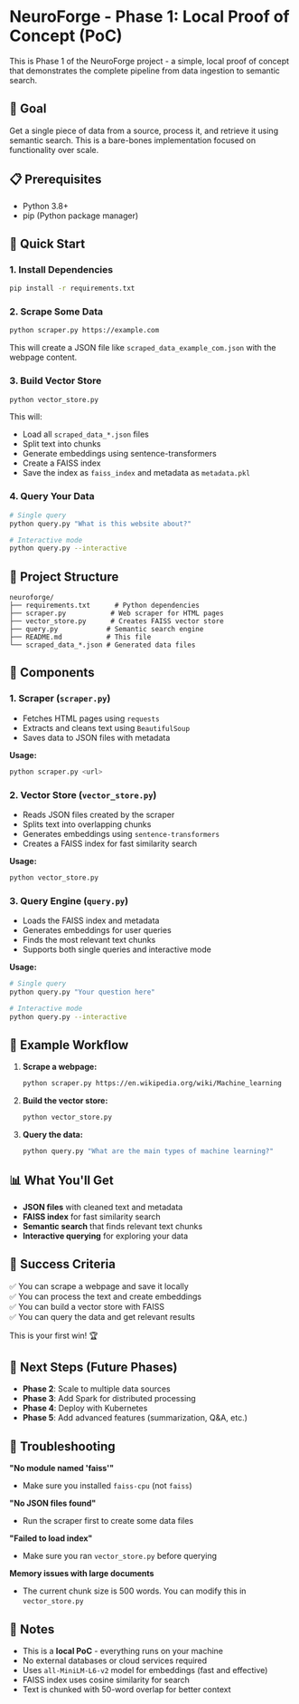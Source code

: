 # NeuroForge - Phase 1: Local Proof of Concept (PoC)

This is Phase 1 of the NeuroForge project - a simple, local proof of concept that demonstrates the complete pipeline from data ingestion to semantic search.

## 🎯 Goal

Get a single piece of data from a source, process it, and retrieve it using semantic search. This is a bare-bones implementation focused on functionality over scale.

## 📋 Prerequisites

- Python 3.8+
- pip (Python package manager)

## 🚀 Quick Start

### 1. Install Dependencies

```bash
pip install -r requirements.txt
```

### 2. Scrape Some Data

```bash
python scraper.py https://example.com
```

This will create a JSON file like `scraped_data_example_com.json` with the webpage content.

### 3. Build Vector Store

```bash
python vector_store.py
```

This will:
- Load all `scraped_data_*.json` files
- Split text into chunks
- Generate embeddings using sentence-transformers
- Create a FAISS index
- Save the index as `faiss_index` and metadata as `metadata.pkl`

### 4. Query Your Data

```bash
# Single query
python query.py "What is this website about?"

# Interactive mode
python query.py --interactive
```

## 📁 Project Structure

```
neuroforge/
├── requirements.txt      # Python dependencies
├── scraper.py           # Web scraper for HTML pages
├── vector_store.py      # Creates FAISS vector store
├── query.py            # Semantic search engine
├── README.md           # This file
└── scraped_data_*.json # Generated data files
```

## 🔧 Components

### 1. Scraper (`scraper.py`)

- Fetches HTML pages using `requests`
- Extracts and cleans text using `BeautifulSoup`
- Saves data to JSON files with metadata

**Usage:**
```bash
python scraper.py <url>
```

### 2. Vector Store (`vector_store.py`)

- Reads JSON files created by the scraper
- Splits text into overlapping chunks
- Generates embeddings using `sentence-transformers`
- Creates a FAISS index for fast similarity search

**Usage:**
```bash
python vector_store.py
```

### 3. Query Engine (`query.py`)

- Loads the FAISS index and metadata
- Generates embeddings for user queries
- Finds the most relevant text chunks
- Supports both single queries and interactive mode

**Usage:**
```bash
# Single query
python query.py "Your question here"

# Interactive mode
python query.py --interactive
```

## 🧪 Example Workflow

1. **Scrape a webpage:**
   ```bash
   python scraper.py https://en.wikipedia.org/wiki/Machine_learning
   ```

2. **Build the vector store:**
   ```bash
   python vector_store.py
   ```

3. **Query the data:**
   ```bash
   python query.py "What are the main types of machine learning?"
   ```

## 📊 What You'll Get

- **JSON files** with cleaned text and metadata
- **FAISS index** for fast similarity search
- **Semantic search** that finds relevant text chunks
- **Interactive querying** for exploring your data

## 🎉 Success Criteria

✅ You can scrape a webpage and save it locally  
✅ You can process the text and create embeddings  
✅ You can build a vector store with FAISS  
✅ You can query the data and get relevant results  

This is your first win! 🏆

## 🔮 Next Steps (Future Phases)

- **Phase 2**: Scale to multiple data sources
- **Phase 3**: Add Spark for distributed processing
- **Phase 4**: Deploy with Kubernetes
- **Phase 5**: Add advanced features (summarization, Q&A, etc.)

## 🐛 Troubleshooting

**"No module named 'faiss'"**
- Make sure you installed `faiss-cpu` (not `faiss`)

**"No JSON files found"**
- Run the scraper first to create some data files

**"Failed to load index"**
- Make sure you ran `vector_store.py` before querying

**Memory issues with large documents**
- The current chunk size is 500 words. You can modify this in `vector_store.py`

## 📝 Notes

- This is a **local PoC** - everything runs on your machine
- No external databases or cloud services required
- Uses `all-MiniLM-L6-v2` model for embeddings (fast and effective)
- FAISS index uses cosine similarity for search
- Text is chunked with 50-word overlap for better context 